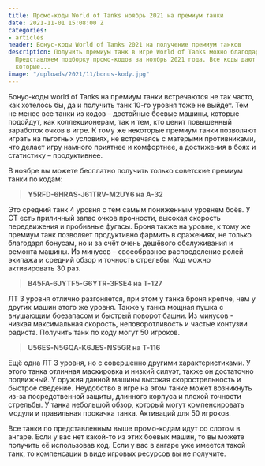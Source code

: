 ```yaml
---
title: Промо-коды World of Tanks ноябрь 2021 на премиум танки
date: 2021-11-01 15:08:00 Z
categories:
- articles
header: Бонус-коды World of Tanks 2021 на получение премиум танков
description: Получить премиум танк в игре World of Tanks можно благодаря бонус-кодам.
  Представляем подборку промо-кодов за ноябрь 2021 года. Все коды дают премиум танки,
  которые...
image: "/uploads/2021/11/bonus-kody.jpg"
---
```


Бонус-коды world of Tanks на премиум танки встречаются не так часто, как хотелось бы, да и получить танк 10-го уровня тоже не выйдет. Тем не менее все танки из кодов – достойные боевые машины, которые подойдут, как коллекционерам, так и тем, кто ценит повышенный заработок очков в игре. К тому же некоторые премиум танки позволяют играть на льготных условиях, не встречаясь с матерыми противниками, что делает игру намного приятнее и комфортнее, а достижения в боях и статистику – продуктивнее. 

В ноябре вы можете бесплатно получить только советские премиум танки по кодам:

> **Y5RFD-6HRAS-J61TRV-M2UY6 на А-32**

Это средний танк 4 уровня с тем самым пониженным уровнем боёв. У СТ есть приличный запас очков прочности, высокая скорость передвижения и пробивные фугасы. Броня также на уровне, к тому же премиум танк позволяет продуктивно фармить в сражениях, не только благодаря бонусам, но и за счёт очень дешёвого обслуживания и ремонта машины. Из минусов – своеобразное распределение ролей экипажа и средний обзор и точность стрельбы. Код можно активировать 30 раз.

> **B45FA-6JYTF5-G6YTR-3FSE4 на Т-127**

ЛТ 3 уровня отлично разгоняется, при этом у танка броня крепче, чем у других машин этого же уровня. Также у танка мощная пушка с внушающим боезапасом и быстрый поворот башни. Из минусов - низкая максимальная скорость, неповоротливость и частые контузии радиста. Получить танк по коду могут 50 игроков.

> **U56ES-N5GQA-K6JES-NS5GR на Т-116**

Ещё одна ЛТ 3 уровня, но с совершенно другими характеристиками. У этого танка отличная маскировка и низкий силуэт, также он достаточно подвижный. У оружия данной машины высокая скорострельность и быстрое сведение. Неудобство в игре на этом танке может возникнуть из-за посредственной защиты, длинного корпуса и плохой точности стрельбы. У танка небольшой обзор, который могут компенсировать модули и правильная прокачка танка. Активаций для 50 игроков.

Все танки по представленным выше промо-кодам идут со слотом в ангаре. Если у вас нет какой-то из этих боевых машин, то вы можете получить её использовав код. Если у вас в ангаре уже имеется такой танк, то компенсации в виде игровых ресурсов вы не получите.